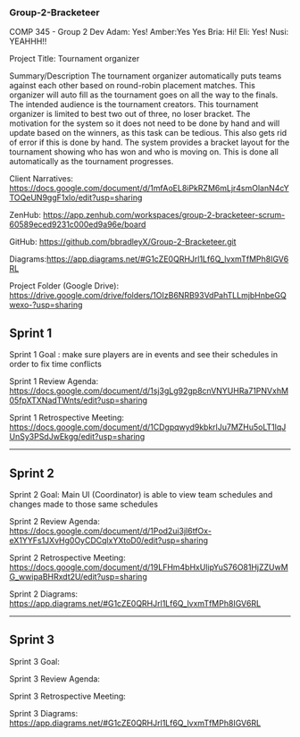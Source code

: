 ### Group-2-Bracketeer
COMP 345 - Group 2 Dev
Adam: Yes!
Amber:Yes Yes
Bria: Hi! 
Eli: Yes!
Nusi: YEAHHH!!

Project Title: Tournament organizer 

Summary/Description
The tournament organizer automatically puts teams against each other based on round-robin placement matches. This organizer will auto fill as the tournament goes on all the way to the finals. The intended audience is the tournament creators. This tournament organizer is limited to best two out of three, no loser bracket. The motivation for the system so it does not need to be done by hand and will update based on the winners, as this task can be tedious. This also gets rid of error if this is done by hand. The system provides a bracket layout for the tournament showing who has won and who is moving on. This is done all automatically as the tournament progresses.


Client Narratives: https://docs.google.com/document/d/1mfAoEL8iPkRZM6mLjr4smOlanN4cYTOQeUN9ggF1xlo/edit?usp=sharing

ZenHub: https://app.zenhub.com/workspaces/group-2-bracketeer-scrum-60589eced9231c000ed9a96e/board

GitHub: https://github.com/bbradleyX/Group-2-Bracketeer.git

Diagrams:https://app.diagrams.net/#G1cZE0QRHJrl1Lf6Q_lvxmTfMPh8IGV6RL

Project Folder (Google Drive): https://drive.google.com/drive/folders/1OIzB6NRB93VdPahTLLmjbHnbeGQwexo-?usp=sharing

## Sprint 1
Sprint 1 Goal : make sure players are in events and see their schedules in order to fix time conflicts

Sprint 1 Review Agenda: https://docs.google.com/document/d/1sj3gLg92gp8cnVNYUHRa71PNVxhM05fpXTXNadTWnts/edit?usp=sharing

Sprint 1 Retrospective Meeting: https://docs.google.com/document/d/1CDgpqwyd9kbkrlJu7MZHu5oLT1lqJUnSy3PSdJwEkgg/edit?usp=sharing

------------------------------------------------------------------------------------------------------------------------------------------------------
## Sprint 2
Sprint 2 Goal: Main UI (Coordinator) is able to view team schedules and changes made to those same schedules

Sprint 2 Review Agenda: https://docs.google.com/document/d/1Pod2ui3jl6tfOx-eX1YYFs1JXvHg0OyCDCqlxYXtoD0/edit?usp=sharing

Sprint 2 Retrospective Meeting: https://docs.google.com/document/d/19LFHm4bHxUlipYuS76O81HjZZUwMG_wwipaBHRxdt2U/edit?usp=sharing

Sprint 2 Diagrams: https://app.diagrams.net/#G1cZE0QRHJrl1Lf6Q_lvxmTfMPh8IGV6RL

------------------------------------------------------------------------------------------------------------------------------------------------------
## Sprint 3
Sprint 3 Goal:

Sprint 3 Review Agenda: 

Sprint 3 Retrospective Meeting: 

Sprint 3 Diagrams: https://app.diagrams.net/#G1cZE0QRHJrl1Lf6Q_lvxmTfMPh8IGV6RL
